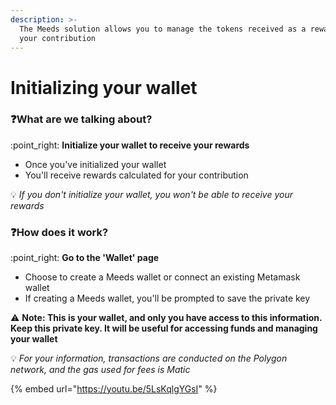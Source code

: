 ```yaml
---
description: >-
  The Meeds solution allows you to manage the tokens received as a reward for
  your contribution
---
```


# Initializing your wallet

### :question:What are we talking about?

:point\_right: **Initialize your wallet to receive your rewards**

* Once you've initialized your wallet
* You'll receive rewards calculated for your contribution

:bulb: _If you don't initialize your wallet, you won't be able to receive your rewards_

### :question:How does it work?

:point\_right: **Go to the 'Wallet' page**

* Choose to create a Meeds wallet or connect an existing Metamask wallet
* If creating a Meeds wallet, you'll be prompted to save the private key

:warning: **Note: This is your wallet, and only you have access to this information. Keep this private key. It will be useful for accessing funds and managing your wallet**

:bulb: _For your information, transactions are conducted on the Polygon network, and the gas used for fees is Matic_

{% embed url="https://youtu.be/5LsKqlgYGsI" %}
